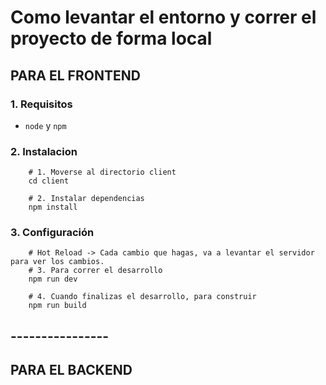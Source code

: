 # Como levantar el entorno y correr el proyecto de forma local

## PARA EL FRONTEND 

### 1. Requisitos

- `node` y `npm`

### 2. Instalacion

```
    # 1. Moverse al directorio client
    cd client

    # 2. Instalar dependencias
    npm install
```

### 3. Configuración
```
    # Hot Reload -> Cada cambio que hagas, va a levantar el servidor para ver los cambios.
    # 3. Para correr el desarrollo 
    npm run dev

    # 4. Cuando finalizas el desarrollo, para construir
    npm run build
```

## ----------------

## PARA EL BACKEND

